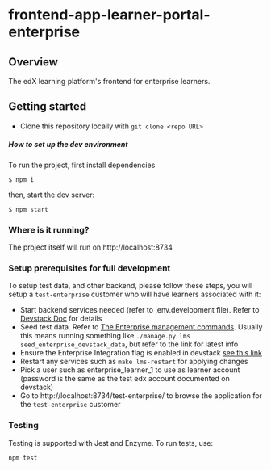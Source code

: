 # frontend-app-learner-portal-enterprise

## Overview
The edX learning platform's frontend for enterprise learners.

## Getting started

- Clone this repository locally with `git clone <repo URL>`

##### How to set up the dev environment
To run the project, first install dependencies

`$ npm i`

then, start the dev server:

`$ npm start`

### Where is it running?
The project itself will run on http://localhost:8734

### Setup prerequisites for full development

To setup test data, and other backend, please follow these steps, you will setup a `test-enterprise` customer who will have learners associated with it:

 - Start backend services needed (refer to .env.development file). Refer to [Devstack Doc](https://github.com/edx/devstack) for details
 - Seed test data. Refer to [The Enterprise management commands](https://github.com/edx/edx-enterprise/blob/master/enterprise/management/commands/seed_enterprise_devstack_data.py#L47). Usually this means running something like `./manage.py lms seed_enterprise_devstack_data`, but refer to the link for latest info
 - Ensure the Enterprise Integration flag is enabled in devstack [see this link](https://github.com/edx/edx-platform/blob/master/lms/envs/devstack.py#L326)
 - Restart any services such as `make lms-restart` for applying changes
 - Pick a user such as enterprise_learner_1 to use as learner account (password is the same as the test edx account documented on devstack)
 - Go to http://localhost:8734/test-enterprise/ to browse the application for the `test-enterprise` customer

### Testing

Testing is supported with Jest and Enzyme. To run tests, use:

`npm test`
